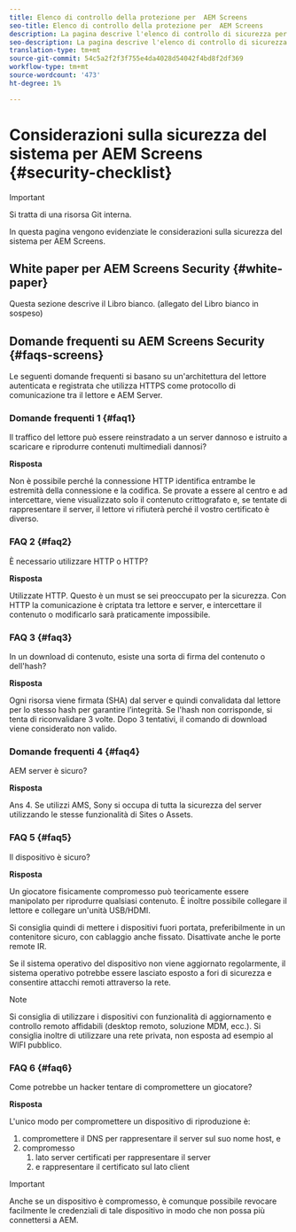 ```yaml
---
title: Elenco di controllo della protezione per  AEM Screens
seo-title: Elenco di controllo della protezione per  AEM Screens
description: La pagina descrive l'elenco di controllo di sicurezza per  AEM Screens
seo-description: La pagina descrive l'elenco di controllo di sicurezza per  AEM Screens
translation-type: tm+mt
source-git-commit: 54c5a2f2f3f755e4da4028d54042f4bd8f2df369
workflow-type: tm+mt
source-wordcount: '473'
ht-degree: 1%

---
```



# Considerazioni sulla sicurezza del sistema per  AEM Screens {#security-checklist}

>[!IMPORTANT]
>Si tratta di una risorsa Git interna.

In questa pagina vengono evidenziate le considerazioni sulla sicurezza del sistema per  AEM Screens.


## White paper per  AEM Screens Security {#white-paper}

Questa sezione descrive il Libro bianco. (allegato del Libro bianco in sospeso)


## Domande frequenti su  AEM Screens Security {#faqs-screens}

Le seguenti domande frequenti si basano su un&#39;architettura del lettore autenticata e registrata che utilizza HTTPS come protocollo di comunicazione tra il lettore e AEM Server.

### Domande frequenti 1 {#faq1}

Il traffico del lettore può essere reinstradato a un server dannoso e istruito a scaricare e riprodurre contenuti multimediali dannosi?

**Risposta**

Non è possibile perché la connessione HTTP identifica entrambe le estremità della connessione e la codifica. Se provate a essere al centro e ad intercettare, viene visualizzato solo il contenuto crittografato e, se tentate di rappresentare il server, il lettore vi rifiuterà perché il vostro certificato è diverso.


### FAQ 2 {#faq2}

È necessario utilizzare HTTP o HTTP?

**Risposta**

Utilizzate HTTP. Questo è un must se sei preoccupato per la sicurezza. Con HTTP la comunicazione è criptata tra lettore e server, e intercettare il contenuto o modificarlo sarà praticamente impossibile.


### FAQ 3 {#faq3}

In un download di contenuto, esiste una sorta di firma del contenuto o dell&#39;hash?

**Risposta**

Ogni risorsa viene firmata (SHA) dal server e quindi convalidata dal lettore per lo stesso hash per garantire l’integrità.
Se l&#39;hash non corrisponde, si tenta di riconvalidare 3 volte. Dopo 3 tentativi, il comando di download viene considerato non valido.


### Domande frequenti 4 {#faq4}

AEM server è sicuro?

**Risposta**

Ans 4. Se utilizzi AMS, Sony si occupa di tutta la sicurezza del server utilizzando le stesse funzionalità di Sites o Assets.


### FAQ 5 {#faq5}

Il dispositivo è sicuro?

**Risposta**

Un giocatore fisicamente compromesso può teoricamente essere manipolato per riprodurre qualsiasi contenuto. È inoltre possibile collegare il lettore e collegare un&#39;unità USB/HDMI.

Si consiglia quindi di mettere i dispositivi fuori portata, preferibilmente in un contenitore sicuro, con cablaggio anche fissato. Disattivate anche le porte remote IR.

Se il sistema operativo del dispositivo non viene aggiornato regolarmente, il sistema operativo potrebbe essere lasciato esposto a fori di sicurezza e consentire attacchi remoti attraverso la rete.

>[!NOTE]
>
>Si consiglia di utilizzare i dispositivi con funzionalità di aggiornamento e controllo remoto affidabili (desktop remoto, soluzione MDM, ecc.). Si consiglia inoltre di utilizzare una rete privata, non esposta ad esempio al WIFI pubblico.


### FAQ 6 {#faq6}

Come potrebbe un hacker tentare di compromettere un giocatore?

**Risposta**

L&#39;unico modo per compromettere un dispositivo di riproduzione è:

1. compromettere il DNS per rappresentare il server sul suo nome host, e
1. compromesso
   1. lato server certificati per rappresentare il server
   1. e rappresentare il certificato sul lato client

>[!IMPORTANT]
>Anche se un dispositivo è compromesso, è comunque possibile revocare facilmente le credenziali di tale dispositivo in modo che non possa più connettersi a AEM.






